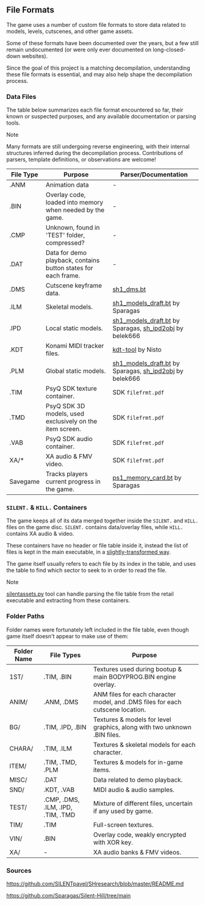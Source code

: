 ## File Formats
The game uses a number of custom file formats to store data related to models, levels, cutscenes, and other game assets.

Some of these formats have been documented over the years, but a few still remain undocumented (or were only ever documented on long-closed-down websites).

Since the goal of this project is a matching decompilation, understanding these file formats is essential, and may also help shape the decompilation process.

### Data Files
The table below summarizes each file format encountered so far, their known or suspected purposes, and any available documentation or parsing tools.

> [!NOTE]  
> Many formats are still undergoing reverse engineering, with their internal structures inferred during the decompilation process. Contributions of parsers, template definitions, or observations are welcome!

| File Type | Purpose | Parser/Documentation |
|-|-|-|
| .ANM | Animation data | - |
| .BIN | Overlay code, loaded into memory when needed by the game. | - |
| .CMP | Unknown, found in 'TEST' folder, compressed? | - |
| .DAT | Data for demo playback, contains button states for each frame. | - |
| .DMS | Cutscene keyframe data. | [sh1_dms.bt](/docs/file_formats/sh1_dms.bt) |
| .ILM | Skeletal models. | [sh1_models_draft.bt](https://github.com/Sparagas/Silent-Hill/blob/main/010%20Editor%20-%20Binary%20Templates/sh1_models_draft.bt) by Sparagas |
| .IPD | Local static models. | [sh1_models_draft.bt](https://github.com/Sparagas/Silent-Hill/blob/main/010%20Editor%20-%20Binary%20Templates/sh1_models_draft.bt) by Sparagas, [sh_ipd2obj](https://github.com/belek666/sh_ipd2obj) by belek666 | 
| .KDT | Konami MIDI tracker files. | [kdt-tool](https://github.com/Nisto/kdt-tool) by Nisto |
| .PLM | Global static models. | [sh1_models_draft.bt](https://github.com/Sparagas/Silent-Hill/blob/main/010%20Editor%20-%20Binary%20Templates/sh1_models_draft.bt) by Sparagas, [sh_ipd2obj](https://github.com/belek666/sh_ipd2obj) by belek666 |
| .TIM | PsyQ SDK texture container. | SDK `filefrmt.pdf` |
| .TMD | PsyQ SDK 3D models, used exclusively on the item screen. | SDK `filefrmt.pdf` |
| .VAB | PsyQ SDK audio container. | SDK `filefrmt.pdf` |
| XA/* | XA audio & FMV video. | SDK `filefrmt.pdf` |
| Savegame | Tracks players current progress in the game. | [ps1_memory_card.bt](https://github.com/Sparagas/Silent-Hill/blob/main/010%20Editor%20-%20Binary%20Templates/ps1_memory_card.bt) by Sparagas |

### `SILENT.` & `HILL.` Containers
The game keeps all of its data merged together inside the `SILENT.` and `HILL.` files on the game disc. `SILENT.` contains data/overlay files, while `HILL.` contains XA audio & video.

These containers have no header or file table inside it, instead the list of files is kept in the main executable, in a [slightly-transformed way](/src/main/filetable.c.inc).

The game itself usually refers to each file by its index in the table, and uses the table to find which sector to seek to in order to read the file.

> [!NOTE]  
> [silentassets.py](/tools/silentassets/extract.py) tool can handle parsing the file table from the retail executable and extracting from these containers.

### Folder Paths
Folder names were fortunately left included in the file table, even though game itself doesn't appear to make use of them:

| Folder Name | File Types | Purpose |
|-|-|-|
| 1ST/ | .TIM, .BIN | Textures used during bootup & main BODYPROG.BIN engine overlay. |
| ANIM/ | .ANM, .DMS | ANM files for each character model, and .DMS files for each cutscene location. |
| BG/ | .TIM, .IPD, .BIN | Textures & models for level graphics, along with two unknown .BIN files. |
| CHARA/ | .TIM, .ILM | Textures & skeletal models for each character. |
| ITEM/ | .TIM, .TMD, .PLM | Textures & models for in-game items. |
| MISC/ | .DAT | Data related to demo playback. |
| SND/ | .KDT, .VAB | MIDI audio & audio samples. |
| TEST/ | .CMP, .DMS, .ILM, .IPD, .TIM, .TMD | Mixture of different files, uncertain if any used by game. |
| TIM/ | .TIM | Full-screen textures. |
| VIN/ | .BIN | Overlay code, weakly encrypted with XOR key. |
| XA/ | - | XA audio banks & FMV videos. |

### Sources

https://github.com/SILENTpavel/SHresearch/blob/master/README.md

https://github.com/Sparagas/Silent-Hill/tree/main
